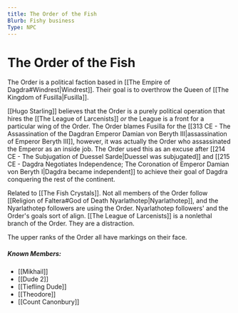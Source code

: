 ```yaml
---
title: The Order of the Fish
Blurb: Fishy business
Type: NPC
---
```

# The Order of the Fish

The Order is a political faction based in [[The Empire of Dagdra#Windrest|Windrest]]. Their goal is to overthrow the Queen of [[The Kingdom of Fusilla|Fusilla]]. 

[[Hugo Starling]] believes that the Order is a purely political operation that hires the [[The League of Larcenists]] *or* the League is a front for a particular wing of the Order. The Order blames Fusilla for the [[313 CE - The Assassination of the Dagdran Emperor Damian von Beryth III|assassination of Emperor Beryth III]], however, it was actually the Order who assassinated the Emperor as an inside job. The Order used this as an excuse after [[214 CE - The Subjugation of Duessel Sarde|Duessel was subjugated]] and [[215 CE - Dagdra Negotiates Independence; The Coronation of Emperor Damian von Beryth I|Dagdra became independent]] to achieve their goal of Dagdra conquering the rest of the continent. 

Related to [[The Fish Crystals]]. Not all members of the Order follow [[Religion of Faltera#God of Death Nyarlathotep|Nyarlathotep]], and the Nyarlathotep followers are using the Order.  Nyarlathotep followers' and the Order's goals sort of align. [[The League of Larcenists]] is a nonlethal branch of the Order. They are a distraction. 

The upper ranks of the Order all have markings on their face. 

##### Known Members: 
- [[Mikhail]]
- [[Dude 2]]
- [[Tiefling Dude]]
- [[Theodore]] 
- [[Count Canonbury]]
